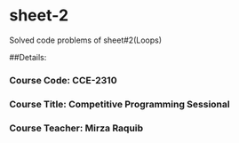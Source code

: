 # sheet-2
Solved code problems of sheet#2(Loops)

##Details:
### Course Code: CCE-2310
### Course Title: Competitive Programming Sessional
### Course Teacher: Mirza Raquib
